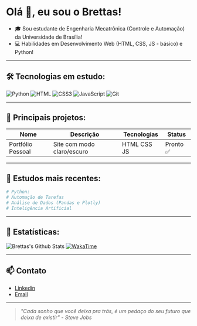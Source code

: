 # Olá 👋, eu sou o Brettas!

* 🎓 Sou estudante de Engenharia Mecatrônica (Controle e Automação) da Universidade de Brasília!
* 💻 Habilidades em Desenvolvimento Web (HTML, CSS, JS - básico) e Python!

---
## 🛠️ Tecnologias em estudo:
![Python](https://img.shields.io/badge/Python-3776AB?style=for-the-badge&logo=python&logoColor=white) 
![HTML](https://img.shields.io/badge/HTML5-E34F26?style=for-the-badge&logo=html5&logoColor=white)
![CSS3](https://img.shields.io/badge/CSS3-1572B6?style=for-the-badge&logo=css3&logoColor=white)
![JavaScript](https://img.shields.io/badge/JavaScript-F7DF1E?style=for-the-badge&logo=javascript&logoColor=black)
![Git](https://img.shields.io/badge/Git-F05032?style=for-the-badge&logo=git&logoColor=white)

---

## 📂 Principais projetos:

| Nome | Descrição | Tecnologias | Status |
|------|-----------|-------------|--------|
| Portfólio Pessoal | Site com modo claro/escuro | HTML CSS JS | Pronto ✅

---

## 🧠 Estudos mais recentes:

```python
# Python:
# Automação de Tarefas 
# Análise de Dados (Pandas e Plotly)
# Inteligência Artificial
```
---

## 📌 Estatísticas:

![Brettas's Github Stats](https://github-readme-stats.vercel.app/api?username=brettasfelipe&show_icons=true&theme=github_dark)
[![WakaTime](https://github-readme-stats.vercel.app/api/wakatime?username=brettasfelipe)](https://wakatime.com/@brettasfelipe)


---

## 📫 Contato 

- [Linkedin](https://www.linkedin.com/in/felipe-brettas-723a7a366/)
- [Email](mailto:brettasfelipe@gmail.com)

---

> *"Cada sonho que você deixa pra trás, é um pedaço do seu futuro que deixa de existir" - Steve Jobs*